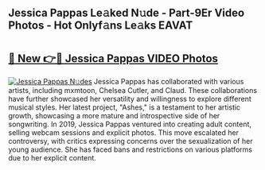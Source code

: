 ## Jessica Pappas Le𝚊ked N𝚞de - Part-9Er Video Photos - Hot Onlyf𝚊ns Le𝚊ks EAVAT

# <h2><a href="http://ab61730.deff.icu/?id=Jessica+Pappas">🔗 New 👉🔴 Jessica Pappas VIDEO Photos</a></h2>

[![Jessica Pappas N𝚞des](https://i.imgur.com/rIISA9y.gif)](http://ab61730.deff.icu/?id=Jessica+Pappas)
Jessica Pappas has collaborated with various artists, including mxmtoon, Chelsea Cutler, and Claud. These collaborations have further showcased her versatility and willingness to explore different musical styles. Her latest project, "Ashes," is a testament to her artistic growth, showcasing a more mature and introspective side of her songwriting. In 2019, Jessica Pappas ventured into creating adult content, selling webcam sessions and explicit photos. This move escalated her controversy, with critics expressing concerns over the sexualization of her young audience. She has faced bans and restrictions on various platforms due to her explicit content.
